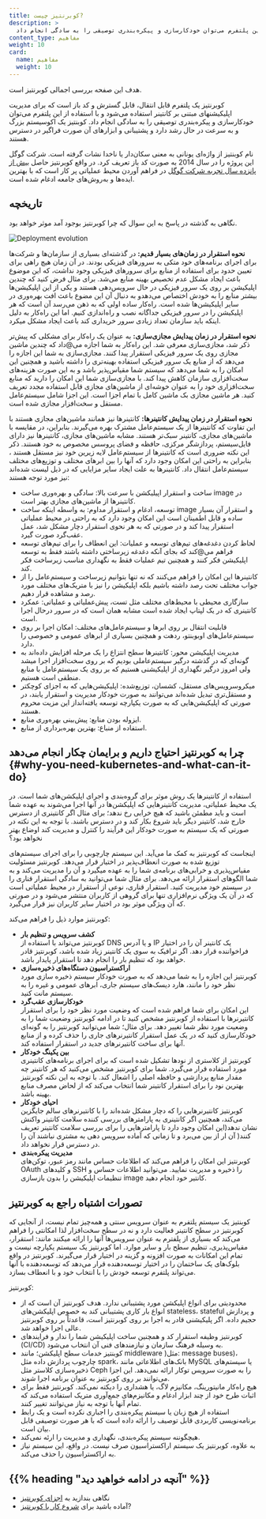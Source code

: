 ```yaml
---
title: کوبرنتیز چیست?
description: >
  کوبرنتیز یک پلتفرم قابل انتقال، قابل گسترش و کد باز است که برای مدیریت اپلیکیشنهای مبتنی بر کانتینر استفاده می‌شود و با استفاده از این پلتفرم می‌توان خودکارسازی و پیکره‌بندری توصیقی را به سادگی انجام داد.
content_type: مفاهیم
weight: 10
card:
  name: مفاهیم
  weight: 10
---
```


<!-- overview -->
هدف این صفحه بررسی اجمالی کوبرنتیز است.


<!-- body -->

  کوبرنتیز یک پلتفرم قابل انتقال، قابل گسترش و کد باز است که برای مدیریت اپلیکیشنهای مبتنی بر کانتینر استفاده می‌شود و با استفاده از این پلتفرم می‌توان خودکارسازی و پیکره‌بندری توصیقی را به سادگی انجام داد. کوبنتیز یک اکوسیستم بزرگ و به سرعت در حال رشد دارد و پشتیبانی و ابزارهای آن صورت فراگیر در دسترس هستند.

نام کوبنتیز از واژه‌ای یونانی به معنی سکان‌دار یا ناخدا نشات گرفته است. شرکت گوگل این پروژه را در سال 2014 به صورت کد باز تعریف کرد. در واقع کوبرنتیز حاصل [بیش از پانزده سال تجربه شرکت گوگل](/blog/2015/04/borg-predecessor-to-kubernetes/) در فراهم آوردن محیط عملیاتی پر کار است که با بهترین ایده‌ها و به‌روش‌های جامعه ادغام شده است.

## تاریخچه

نگاهی به گذشته در پاسخ به این سوال که چرا کوبرنتیز بوجود آمد موثر خواهد بود.

![Deployment evolution](/images/docs/Container_Evolution.svg)

**نحوه استقرار در زمان‌های بسیار قدیم:**
در گذشته‌ای بسیاری از سازمان‌ها و شرکت‌ها برای اجرای برنامه‌های خود متکی به سرورهای فیزیکی بودند. در آن زمان هیچ راهی برای تعیین حدود برای استفاده از منابع برای سرورهای فیزیکی وجود نداشت، که این موضوع باعث ایجاد مشکل عدم تخصیص بهینه منابع می‌شد. برای مثال فرض کنید که چندین اپلیکیشن بر روی یک سرور فیزیکی در حال سرویس‌دهی هستند و یکی از این اپلیکیشن‌ها بیشتر منابع را به خودش اختصاص می‌دهدو به دنبال آن این مضوع باعث افت بهره‌وری در سایر اپلیکیشن‌ها شده است. راه‌کار ساده اولی که به ذهن می‌رسد آن است که هر اپلیکیشن را در سرور فیزیکی جداگانه نصب و راه‌اندازی کنیم. اما این راه‌کار به دلیل اینکه باید سازمان تعداد زیادی سرور خریداری کند باعث ایجاد مشکل میکرد.

**نحوه استقرار در زمان پیدایش مجازی‌سازی:**
به عنوان یک راه‌کار برای مشکلی که پیش‌تر ذکر شد، مجازی‌سازی معرفی شد. این راه‌کار به شما اجازه می@داد که چندین ماشین مجازی روی یک سرور فیزیکی استقرار پیدا کنند.
مجازی‌سازی به شما این اجازه را می‌دهد که از منابع یک سرور فیزیکی استفاده بهینه‌تری را داشته باشید و همچنین این امکان را به شما می‌دهد که سیستم شما مقیاس‌پذیر باشد و به این صورت هزینه‌های سخت‌افزاری سازمان کاهش پیدا کند. با مجازی‌سازی شما این امکان را دارید که منابع سخت‌افزاری خود را به عنوان خوشه‌ای از ماشین‌های مجازی قابل استفاده مجدد تعریف کنید.
هر ماشین مجازی بک ماشین کامل با تمام اجزا است. این اجزا شامل سیستم‌عامل مستقل و سخت‌افزار مجازی شده است.

**نحوه استقرار در زمان پیدایش کانتینرها:**
کانتینرها نیز همانند ماشین‌های مجازی هستند با این تفاوت که کانتینرها از یک سیستم‌عامل مشترک بهره می‌گیرند. بنابراین، در مقایسه با ماشین‌های مجازی، کانتینر سبک‌تر هستند. مشابه ماشین‌های مجازی، کانتینرها نیز دارای فایل‌سیستم، پردازشگر مرکزی، حافظه و فضای پروسس مخصوص به خود هستند. ذکر این نکته ضروری است که کانتینرها از سیستم‌عامل لایه زیرین خود نیز مستقل هستند ، بنابراین به راحتی این امکان وجود دارد که آنها را بین ابرهای مختلف و توزیع‌های مختلف سیستم‌عامل انتقال داد.
کانتینرها به علت ایجاد سایر مزایایی که در ذیل لیست شده‌اند نیز مورد توجه هستند:

* ساخت و استقرار اپیلیکشن با سرعت بالا: سادگی و بهره‌وری ساخت image در کانتینرها از ماشین‌های مجازی بهتر است.
* توسعه، ادغام و استقرار مداوم: به واسطه اینکه ساخت image و استقرار آن بسیار ساده و قابل اطمینان است این امکان وجود دارد که به راحتی در محیط عملیاتی استقرار پیدا کند و در صورتی که به هر نحوی استقرار دچار مشکل شد، عمل عقب‌گرد صورت گیرد.
* لحاظ کردن دغدغه‌های تیم‌های توسعه و عملیات: این انعطاف را برای تیم‌های توسعه فراهم می@کند که بجای آنکه دغدغه زیرساختی داشته باشند فقط به توسعه اپلیکیشن فکر کنند و همچنین تیم عملیات فقط به نگهداری مناسب زیرساخت فکر کند.
* کانتینرها این امکان را فراهم می‌کنند که نه تنها بتوانیم زیرساخت و سیستم‌عامل را از جواب مختلف تحت رصد داشته باشیم بلکه اپلیکیشن را نیز با متریک‌های مختلف مورد رصد و مشاهده قرار دهیم.
* سازگاری محیطی با محیط‌های مختلف مثل تست، پیش‌عملیاتی و عملیاتی: عمکرد کانتینری که در یک لپتاپ ایجاد شده است مشابه همان است که در سرور درحال اجرا است.
* قابلیت انتقال بر روی ابرها و سیستم‌عامل‌های مختلف: امکان اجرا بر روی سیستم‌عامل‌های اوبوبنتو، ردهت و همچنین بسیاری از ابرهای عمومی و خصوصی را دارد.
* مدیریت اپلیکیشن محور: کانتینرها سطح انتزاع را یک مرحله افزایش داده‌اند به گونه‌ای که در گذشته درگیر سیستم‌عاملی بودیم که بر روی سخت‌افزار اجرا میشد ولی امروز درگیر نگهداری از اپلیکیشنی هستیم که بر روی یک سیستم‌عامل با منابع منطقی است هستیم.
* میکروسرویس‌های مستقل، کشسان، توزیع‌شده: اپلیکیشن‌هایی که به اجزای کوچکتر و مستقل‌تری تبدیل شده‌اند می‌توانند به صورت خودکار مدیریت و استقرار یابند، در صورتی که اپلیکیشن‌هایی که به صورت یکپارچه توسعه یافته‌انداز این مزیت محروم هستند.
* ایزوله بودن منابع: پیش‌بینی بهره‌وری منابع.
* استفاده از منباع: بهترین بهره‌برداری از منابع.

## چرا به کوبرنتیز احتیاج داریم و برایمان چکار انجام می‌دهد {#why-you-need-kubernetes-and-what-can-it-do}

استفاده از کانتینرها یک روش موثر برای گروه‌بندی و اجرای اپلیکشن‌های شما است. در یک محیط عملیاتی، مدیریت کانتینرهایی که اپلیکشن‌ها در آنها اجرا می‌شوند به عهده شما است و باید مطمئن باشید که هیچ خرابی رخ ندهد؛ برای مثال اگر کانتینری از دسترس خارج شد، کانتینر دیگر باید شروع بکار کند و در دسترس باشند. با توجه به این نکته در صورتی که یک سیستم به صورت خودکار این فرآیند را کنترل و مدیریت کند اوضاع بهتر نخواهد بود؟

اینجاست که کوبرنتیز به کمک ما می‌آید. این سیستم چارچوبی را برای اجرای سیستم‌های توزیع شده به صورت انعطاف‌‌پذیر در اختیار قرار می‌دهد. کوبرنتیز مسئولیت مقیاس‌پذیری و خرابی‌های برنامه‌ی شما را به عهده میگیرد و آن را مدیریت می‌کند و به شما الگوهای استقرار ارائه می‌دهد. برای مثال شما می‌توانید به سادگی استقرار قناری را در سیستم خود مدیریت کنید. استقرار قناری، نوعی از استقرار در محیط عملیاتی است که در آن یک ویژگی نرم‌افزاری تنها برای گروهی از کاربران منتشر می‌شود و در صورتی که آن ویژگی موثر بود در اختیار سایر کاربران نیز قرار می‌گیرد.

کوبرنتیز موارد ذیل را فراهم می‌کند:

* **کشف سرویس و تنظیم بار**  
کوبرنتیز می‌تواند با استفاده از DNS و یا آدرس IP یک کانتینر آن را در اختیار فراخواننده قرار دهد. اگر ترافیک به سوی یک کانتینر زیاد شده باشد، کوبرنتیز قادر خواهد بود که تنظیم بار را انجام دهد تا استقرار پایدار باشد.
* **اراکستراسیون دستگاه‌های ذخیره‌سازی**  
کوبرنتیز این اجازه را به شما می‌دهد که به صورت خودکار سیستم ذخیره سازی مورد نظر خود را مانند، هارد دیسک‌های سیستم جاری، ابرهای عمومی و غیره را به سیستم مانت کنید.
* **خودکارسازی عقب‌گرد**  
این امکان برای شما فراهم شده است که وضعیت مورد نظر خود را برای استقرار کانتیرنرها با استفاده از کوبرنتیز مشخص کنید تا در ادامه کوبرنتیز وضعیت شما را به وضعیت مورد نظر شما تغییر دهد. برای مثال؛ شما می‌توانید کوبرنتیز را به گونه‌ای خودکارسازی کنید که در یک عمل استقرار کانتیرنرهای جاری را حذف کرده و از منابع آنها برای ساخت کانتیرنرهای جدید در استقرار استفاده کند.
* **بین پکینگ خودکار**  
کوبرنتیز از کلاستری از نودها تشکیل شده است که برای اجرای برنامه‌های کانتینری مورد استفاده قرار می‌گیرد. شما برای کوبرنتیز مشخص می‌کنید که هر کانتینر چه مقدار منابع پردازشی و حافظه اصلی را اشعال کند. با توجه به این نکته کوبرنتیز بهترین نود را برای استقرار کانتینر شما انتخاب می‌کند که از لحاض مصرف منابع بهینه باشد.
* **احیای خودکار**  
کوبرنتیز کانتیرنرهایی را که دچار مشکل شده‌اند را با کانتیرنرهای سالم جایگزین می‌کند، همچنین اگر کانتینری به پارامترهای بررسی کننده سلامت کانتینر واکنش نشان ندهد(این امکان وجود دارد تا پارامترهایی را برای بررسی سلامت کانتینر تعریف کنند( آن ار از بین می‌برد و تا زمانی که آماده سرویس دهی به مشتری نباشند آن را در دسترس قرار نخواهد داد.
* **مدیریت پیکره‌بندی**  
کوبرنتیز این امکان را فراهم می‌کند که اطلاعات حساس مانند رمز عبور، توکن‌های OAuth و کلیدهای SSH را ذخیره و مدیریت نمایید. می‌توانید اطلاعات حساس و تنظیمات اپلیکیشن را بدون بازسازی image کانتیر خود انجام دهید.
## تصورات اشتباه راجع به کوبرنتیز

کوبنتیز یک سیستم پلتفرم به عنوان سرویس سنتی و همه‌چیز تمام نیست، از آنجایی که کوبرنتیز در سطح کانتینر فعالیت دارد و نه در سطح سخت‌افزار لذا امکانتی را فراهم می‌کند که بسیاری از پلفترم به عنوان سرویس‌ها آنها را ارائه میکنند مانند: استقرار، مقیاس‌پذیری، تنظیم سطح بار و سایر موارد. اما کوبرنتیز یک سیستم یکپارچه نیست و تمام این امکانات به صورت افزونه و گزینه در اختیار قرار می‌گیرند. کوبرنتیز در واقع بلوک‌های یک ساختمان را در اختیار توسعه‌دهنده قرار می‌دهد که توسعه‌دهنده با آنها می‌تواند پلتفرم توسعه خودش را با انتخاب خود و با انعطاف بسازد.

کوبرنتیز:

* محدودیتی برای انواع اپلیکشن مورد پشتیبانی ندارد. هدف کوبرنتیز آن است که از انواع بار کاری پشتیبانی کند به خصوص اپلیکشن‌های stateless، stateful و پردازش حجیم داده. اگر پلیکیشنی قادر به اجرا بر روی کوبرنتیز است، قاعدتاً بر روی کوبرنتیز عالی اجرا خواهد شد.
* کوبرنتیز وظیفه استقرار کد و همچنین ساخت اپلیکیشن شما را ندار و فرایندهای (CI/CD) به وسیله فرهنگ سازمان و نیازمندهای فنی آن انتخاب می‌شود.
* کوبنتیز خدمات سطح اپلیکشن؛ مانند middleware )مثل: message buses)، چارچوب پردازش داده مثل spark، بانک‌های اطلاعاتی مانند MySQL یا سیستم‌های ذخیره‌سازی کلاستر مثل Ceph را به صورت سرویس توکار ارائه نمی‌دهد. این اجزا می‌توانند بر روی کوبرنتیز به عنوان برنامه اجرا شوند.
* هیچ راه‌کار مانیتورینگ، مکانیزم لاگ، یا هشداری را دیکته نمی‌کند. کوبرنتیز فقط برای اثبات طرح خود از چند ابزار ادغام و مکانیزم‌های جمع‌آوری متریک استفاده می‌کند که تمام آنها با توجه به نیاز می‌توانند تغییر کنند.
* استفاده از هیچ زبان یا سیستم پیکره‌بندی را اجباری نکرده است و یک رابط برنامه‌نویسی کاربردی قابل توصیف را ارائه داده است که با هر صورت توصیفی قابل بیان است.
* هیچگوننه سیستم پیکره‌بندی، نگهداری و مدیریت را ارئه نمی‌کند.
* به علاوه، کوبرنتیز یک سیستم اراکستراسیون صرف نیست. در واقع، این سیستم نیاز به اراکستراسیون را حذف می‌کند.



## {{% heading "آنچه در ادامه خواهید دید" %}}

*   نگاهی بندازید به  [اجزای کوبرنتیز](/docs/concepts/overview/components/)
*   آماده باشید برای [شروع کار با کوبرنتیز](/docs/setup/)?
